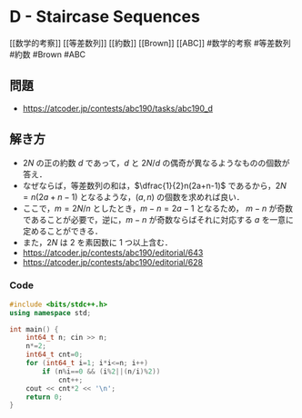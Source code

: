 # D - Staircase Sequences
[[数学的考察]] [[等差数列]] [[約数]] [[Brown]] [[ABC]]
#数学的考察 #等差数列 #約数 #Brown #ABC 

## 問題
- https://atcoder.jp/contests/abc190/tasks/abc190_d

## 解き方
- $2N$ の正の約数 $d$ であって，$d$ と $2N/d$ の偶奇が異なるようなものの個数が答え．
- なぜならば，等差数列の和は，$\dfrac{1}{2}n(2a+n-1)$ であるから，$2N = n(2a + n -1)$ となるような，$(a, n)$ の個数を求めれば良い．
- ここで，$m=2N/n$ としたとき，$m−n=2a−1$ となるため， $m−n$ が奇数であることが必要で，逆に，$m−n$ が奇数ならばそれに対応する $a$ を一意に定めることができる． 
- また，$2N$ は $2$ を素因数に $1$ つ以上含む．
- https://atcoder.jp/contests/abc190/editorial/643
- https://atcoder.jp/contests/abc190/editorial/628

### Code
```c++
#include <bits/stdc++.h>
using namespace std;

int main() {
	int64_t	n; cin >> n;
	n*=2;
	int64_t	cnt=0;
	for (int64_t i=1; i*i<=n; i++)
		if (n%i==0 && (i%2||(n/i)%2))
			cnt++;
	cout << cnt*2 << '\n';
    return 0;
}
```